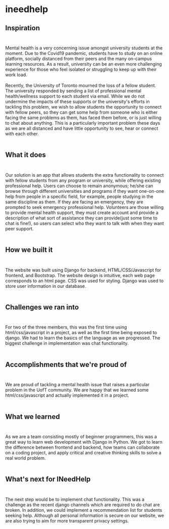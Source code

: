 # ineedhelp
## Inspiration <br/><br/>
Mental health is a very concerning issue amongst university students at the moment. Due to the Covid19 pandemic, students have to study on an online platform, socially distanced from their peers and the many on-campus learning resources. As a result, university can be an even more challenging experience for those who feel isolated or struggling to keep up with their work load.
<br/><br/>
Recently, the University of Toronto mourned the loss of a fellow student. The university responded by sending a list of professional mental health/wellness support to each student via email. While we do not undermine the impacts of these supports or the university's efforts in tackling this problem, we wish to allow students the opportunity to connect with fellow peers, so they can get some help from someone who is either facing the same problems as them, has faced them before, or is just willing to chat about anything. This is a particularly important problem these days as we are all distanced and have little opportunity to see, hear or connect with each other.
<br/><br/>
## What it does<br/><br/>
Our solution is an app that allows students the extra functionality to connect with fellow students from any program or university, while offering existing professional help. Users can choose to remain anonymous; he/she can browse through different universities and programs if they want one-on-one help from people in a specific field, for example, people studying in the same discipline as them. If they are facing an emergency, they are prompted to seek emergency professional help. Volunteers are those willing to provide mental health support, they must create account and provide a description of what sort of assistance they can provide(just some time to chat is fine!), so users can select who they want to talk with when they want peer support.
<br/><br/>
## How we built it<br/><br/>
The website was built using Django for backend, HTML/CSS/Javascript for frontend, and Bootstrap. The website design is intuitive, each web page corresponds to an html page. CSS was used for styling. Django was used to store user information in our database.
<br/><br/>
## Challenges we ran into<br/><br/>
For two of the three members, this was the first time using html/css/javascript in a project, as well as the first time being exposed to django. We had to learn the basics of the language as we progressed. The biggest challenge in implementation was chat functionality.
<br/><br/>
## Accomplishments that we're proud of<br/><br/>
We are proud of tackling a mental health issue that raises a particular problem in the UofT community. We are happy that we learned some html/css/javascript and actually implemented it in a project.
<br/><br/>
## What we learned <br/><br/>
As we are a team consisting mostly of beginner programmers, this was a great way to learn web development with Django in Python. We got to learn the difference between frontend and backend, how teams can collaborate on a coding project, and apply critical and creative thinking skills to solve a real world problem.
<br/><br/>
## What's next for INeedHelp<br/><br/>
The next step would be to implement chat functionality. This was a challenge as the recent django channels which are required to do chat are broken. In addition, we could implement a recommendation list for students seeking help. Although all personal information is secure on our website, we are also trying to aim for more transparent privacy settings.

